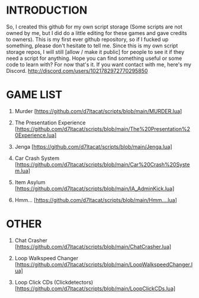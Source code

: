 # INTRODUCTION
So, I created this github for my own script storage (Some scripts are not owned by me, but I did do a little editing for these games and gave credits to owners).
This is my first ever github repository, so if I fucked up something, please don't hesitate to tell me.
Since this is my own script storage repos, I will still [allow / make it public] for people to see it if they need a script for anything.
Hope you can find something useful or some code to learn with? For now that's it.
If you want contact with me, here's my Discord. http://discord.com/users/1021782972770295850

# GAME LIST
1. Murder
[https://github.com/d7ltacat/scripts/blob/main/MURDER.lua]

2. The Presentation Experience
[https://github.com/d7ltacat/scripts/blob/main/The%20Presentation%20Experience.lua]

3. Jenga
[https://github.com/d7ltacat/scripts/blob/main/Jenga.lua]

4. Car Crash System
[https://github.com/d7ltacat/scripts/blob/main/Car%20Crash%20System.lua]

5. Item Asylum
[https://github.com/d7ltacat/scripts/blob/main/IA_AdminKick.lua]

6. Hmm...
[https://github.com/d7ltacat/scripts/blob/main/Hmm....lua]

# OTHER
1. Chat Crasher
[https://github.com/d7ltacat/scripts/blob/main/ChatCrasher.lua]

2. Loop Walkspeed Changer
[https://github.com/d7ltacat/scripts/blob/main/LoopWalkspeedChanger.lua]

3. Loop Click CDs (Clickdetectors)
[https://github.com/d7ltacat/scripts/blob/main/LoopClickCDs.lua]
